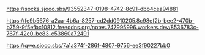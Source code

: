 https://socks.sjooo.sbs/93552347-0198-4742-8c91-dbb4cea94881


https://fe9b5676-a2aa-4b6a-8257-cd2dd0910205.8c98ef2b-bee2-470b-b759-9f5efbc10812.freeddns.org/notes.747995996.workers.dev/8536783c-767f-42e0-be83-c53860a72491


https://qwe.sjooo.sbs/7a1a374f-286f-4807-9756-ee3f90227bb0
